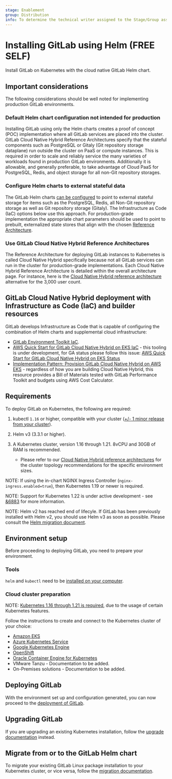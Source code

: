 ```yaml
---
stage: Enablement
group: Distribution
info: To determine the technical writer assigned to the Stage/Group associated with this page, see https://about.gitlab.com/handbook/engineering/ux/technical-writing/#designated-technical-writers
---
```


# Installing GitLab using Helm **(FREE SELF)**

Install GitLab on Kubernetes with the cloud native GitLab Helm chart.

## Important considerations

The following considerations should be well noted for implementing production GitLab environments.

### Default Helm chart configuration not intended for production

Installing GitLab using only the Helm charts creates a proof of concept (POC) implementation where all GitLab services are placed into the cluster. GitLab Cloud Native Hybrid Reference Architectures specify that the stateful components such as PostgreSQL or Gitaly (Git repository storage dataplane) run outside the cluster on PaaS or compute instances. This is required in order to scale and reliably service the many varieties of workloads found in production GitLab environments. Additionally it is allowable, and generally preferable, to take advantage of Cloud PaaS for PostgreSQL, Redis, and object storage for all non-Git repository storages.

### Configure Helm charts to external stateful data

The GitLab Helm charts [can be configured](../charts/) to point to external stateful storage for items such as the PostgreSQL, Redis, all Non-Git repository storage as well as Git repository storage (Gitaly). The Infrastructure as Code (IaC) options below use this approach. For production-grade implementation the appropriate chart parameters should be used to point to prebuilt, externalized state stores that align with the chosen [Reference Architecture](https://docs.gitlab.com/ee/administration/reference_architectures/).

### Use GitLab Cloud Native Hybrid Reference Architectures

The Reference Architecture for deploying GitLab instances to Kubernetes is called Cloud Native Hybrid specifically because not all GitLab services can run in the cluster for production-grade implementations. Each Cloud Native Hybrid Reference Architecture is detailed within the overall architecture page. For instance, here is the [Cloud Native Hybrid reference architecture](https://docs.gitlab.com/ee/administration/reference_architectures/3k_users.html#cloud-native-hybrid-reference-architecture-with-helm-charts-alternative) alternative for the 3,000 user count.

## GitLab Cloud Native Hybrid deployment with Infrastructure as Code (IaC) and builder resources

GitLab develops Infrastructure as Code that is capable of configuring the combination of Helm charts and supplemental cloud infrastructure:

- [GitLab Environment Toolkit IaC](https://gitlab.com/gitlab-org/quality/gitlab-environment-toolkit).
- [AWS Quick Start for GitLab Cloud Native Hybrid on EKS IaC](https://docs.gitlab.com/ee/install/aws/gitlab_hybrid_on_aws.html#available-infrastructure-as-code-for-gitlab-cloud-native-hybrid) - this tooling is under development, for GA status please follow this issue: [AWS Quick Start for GitLab Cloud Native Hybrid on EKS Status](https://gitlab.com/gitlab-com/alliances/aws/public-tracker/-/issues/11)
- [Implementation Pattern: Provision GitLab Cloud Native Hybrid on AWS EKS](https://docs.gitlab.com/ee/install/aws/gitlab_hybrid_on_aws.html) - regardless of how you are building Cloud Native Hybrid, this resource provides a Bill of Materials tested with GitLab Performance Toolkit and budgets using AWS Cost Calculator.

## Requirements

To deploy GitLab on Kubernetes, the following are required:

1. kubectl `1.16` or higher, compatible with your cluster
   ([+/- 1 minor release from your cluster](https://kubernetes.io/docs/tasks/tools/)).
1. Helm v3 (3.3.1 or higher).
1. A Kubernetes cluster, version 1.16 through 1.21. 8vCPU and 30GB of RAM is recommended.

    - Please refer to our [Cloud Native Hybrid reference architectures](https://docs.gitlab.com/ee/administration/reference_architectures/#available-reference-architectures) for the cluster topology recommendations for the specific environment sizes.

NOTE:
If using the in-chart NGINX Ingress Controller (`nginx-ingress.enabled=true`),
then Kubernetes 1.19 or newer is required.

NOTE:
Support for Kubernetes 1.22 is under active development - see
[&6883](https://gitlab.com/groups/gitlab-org/-/epics/6883) for more information.

NOTE:
Helm v2 has reached end of lifecyle. If GitLab has been previously installed
with Helm v2, you should use Helm v3 as soon as possible. Please consult
the [Helm migration document](migration/helm.md).

## Environment setup

Before proceeding to deploying GitLab, you need to prepare your environment.

### Tools

`helm` and `kubectl` need to be [installed on your computer](tools.md).

### Cloud cluster preparation

NOTE:
[Kubernetes 1.16 through 1.21 is required](#requirements), due to the usage of certain
Kubernetes features.

Follow the instructions to create and connect to the Kubernetes cluster of your
choice:

- [Amazon EKS](cloud/eks.md)
- [Azure Kubernetes Service](cloud/aks.md)
- [Google Kubernetes Engine](cloud/gke.md)
- [OpenShift](cloud/openshift.md)
- [Oracle Container Engine for Kubernetes](cloud/oke.md)
- VMware Tanzu - Documentation to be added.
- On-Premises solutions - Documentation to be added.

## Deploying GitLab

With the environment set up and configuration generated, you can now proceed to
the [deployment of GitLab](deployment.md).

## Upgrading GitLab

If you are upgrading an existing Kubernetes installation, follow the
[upgrade documentation](upgrade.md) instead.

## Migrate from or to the GitLab Helm chart

To migrate your existing GitLab Linux package installation to your Kubernetes cluster,
or vice versa, follow the [migration documentation](migration/index.md).
